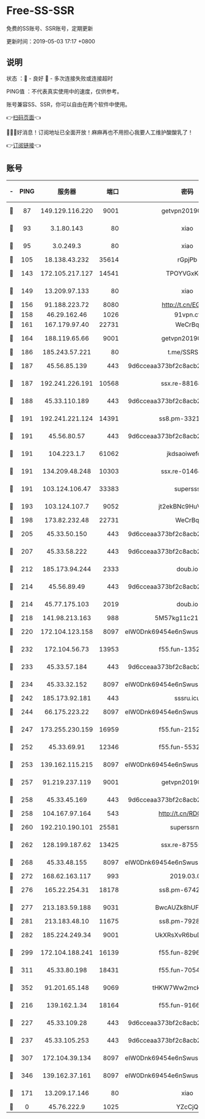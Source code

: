 # Free-SS-SSR

免费的SS账号、SSR账号，定期更新

更新时间：2019-05-03 17:17 +0800

## 说明

状态     ：🙂 - 良好 🙁 - 多次连接失败或连接超时

PING值   ：不代表真实使用中的速度，仅供参考。

账号兼容SS、SSR，你可以自由在两个软件中使用。

👉[扫码页面](https://liesauer.github.io/Free-SS-SSR/)👈

🎉🎉🎉好消息！订阅地址已全面开放！麻麻再也不用担心我要人工维护酸酸乳了！

👉[订阅链接](https://www.liesauer.net/yogurt/subscribe?ACCESS_TOKEN=DAYxR3mMaZAsaqUb)👈

## 账号

|-|PING|服务器|端口|密码|加密方式|区域|
|:----:|:----:|:-----:|-----:|:----:|:----:|:----:|
|🙂|87|149.129.116.220|9001|getvpn20190501|aes-256-cfb|CN|
|🙂|93|3.1.80.143|80|xiao|aes-128-ctr|SG|
|🙂|95|3.0.249.3|80|xiao|aes-128-ctr|SG|
|🙂|105|18.138.43.232|35614|rGpjPb|rc4-md5|SG|
|🙂|143|172.105.217.127|14541|TPOYVGxKglpi|aes-256-cfb|JP|
|🙂|149|13.209.97.133|80|xiao|aes-128-ctr|KR|
|🙂|156|91.188.223.72|8080|http://t.cn/EGJIyrl|rc4-md5|RU|
|🙂|158|46.29.162.46|1026|91vpn.cf|rc4-md5|RU|
|🙂|161|167.179.97.40|22731|WeCrBq|rc4-md5|JP|
|🙂|164|188.119.65.66|9001|getvpn20190501|aes-256-cfb|RU|
|🙂|186|185.243.57.221|80|t.me/SSRSUB|rc4-md5|US|
|🙂|187|45.56.85.139|443|9d6cceaa373bf2c8acb22e60b6a58be6|aes-256-cfb|US|
|🙂|187|192.241.226.191|10568|ssx.re-88168710|aes-256-cfb|US|
|🙂|188|45.33.110.189|443|9d6cceaa373bf2c8acb22e60b6a58be6|aes-256-cfb|US|
|🙂|191|192.241.221.124|14391|ss8.pm-33212458|aes-256-cfb|US|
|🙂|191|45.56.80.57|443|9d6cceaa373bf2c8acb22e60b6a58be6|aes-256-cfb|US|
|🙂|191|104.223.1.7|61062|jkdsaoiwefdsa|aes-256-cfb|US|
|🙂|191|134.209.48.248|10303|ssx.re-01464022|aes-256-cfb|US|
|🙂|191|103.124.106.47|33383|supersss|aes-256-cfb|US|
|🙂|193|103.124.107.7|9052|jt2ekBNc9HuVtm2a|aes-256-cfb|US|
|🙂|198|173.82.232.48|22731|WeCrBq|rc4-md5|US|
|🙂|205|45.33.50.150|443|9d6cceaa373bf2c8acb22e60b6a58be6|aes-256-cfb|US|
|🙂|207|45.33.58.222|443|9d6cceaa373bf2c8acb22e60b6a58be6|aes-256-cfb|US|
|🙂|212|185.173.94.244|2333|doub.io|aes-128-ctr|RU|
|🙂|214|45.56.89.49|443|9d6cceaa373bf2c8acb22e60b6a58be6|aes-256-cfb|US|
|🙂|214|45.77.175.103|2019|doub.io|aes-128-ctr|SG|
|🙂|218|141.98.213.163|988|5M57kg11c214qDmK|chacha20|KR|
|🙂|220|172.104.123.158|8097|eIW0Dnk69454e6nSwuspv9DmS201tQ0D|aes-256-cfb|JP|
|🙂|232|172.104.56.73|13953|f55.fun-13520707|aes-256-cfb|SG|
|🙂|233|45.33.57.184|443|9d6cceaa373bf2c8acb22e60b6a58be6|aes-256-cfb|US|
|🙂|234|45.33.32.152|8097|eIW0Dnk69454e6nSwuspv9DmS201tQ0D|aes-256-cfb|US|
|🙂|242|185.173.92.181|443|sssru.icu|rc4-md5|RU|
|🙂|244|66.175.223.22|8097|eIW0Dnk69454e6nSwuspv9DmS201tQ0D|aes-256-cfb|US|
|🙂|247|173.255.230.159|16959|f55.fun-21522994|aes-256-cfb|US|
|🙂|252|45.33.69.91|12346|f55.fun-55327994|aes-256-cfb|US|
|🙂|253|139.162.115.215|8097|eIW0Dnk69454e6nSwuspv9DmS201tQ0D|aes-256-cfb|JP|
|🙂|257|91.219.237.119|9001|getvpn20190501|aes-256-cfb|HU|
|🙂|258|45.33.45.169|443|9d6cceaa373bf2c8acb22e60b6a58be6|aes-256-cfb|US|
|🙂|258|104.167.97.164|543|http://t.cn/RD0D7sx|rc4-md5|CA|
|🙂|260|192.210.190.101|25581|superssrnet|aes-256-cfb|US|
|🙂|262|128.199.187.62|13425|ssx.re-87555745|aes-256-cfb|SG|
|🙂|268|45.33.48.155|8097|eIW0Dnk69454e6nSwuspv9DmS201tQ0D|aes-256-cfb|US|
|🙂|272|168.62.163.117|993|2019.03.07|rc4-md5|US|
|🙂|276|165.22.254.31|18178|ss8.pm-67429858|aes-256-cfb|SG|
|🙂|277|213.183.59.188|9031|BwcAUZk8hUFAkDGN|aes-256-cfb|NL|
|🙂|281|213.183.48.10|11675|ss8.pm-79284159|rc4-md5|RU|
|🙂|282|185.224.249.34|9001|UkXRsXvR6buDMG2Y|aes-256-cfb|RU|
|🙂|299|172.104.188.241|16139|f55.fun-82962065|aes-256-cfb|SG|
|🙂|311|45.33.80.198|18431|f55.fun-70543962|aes-256-cfb|US|
|🙂|352|91.201.65.148|9069|tHKW7Ww2mck9CHQG|aes-256-cfb|IT|
|🙂|216|139.162.1.34|18164|f55.fun-91663661|aes-256-cfb|SG|
|🙂|227|45.33.109.28|443|9d6cceaa373bf2c8acb22e60b6a58be6|aes-256-cfb|US|
|🙂|237|45.33.105.253|443|9d6cceaa373bf2c8acb22e60b6a58be6|aes-256-cfb|US|
|🙂|307|172.104.39.134|8097|eIW0Dnk69454e6nSwuspv9DmS201tQ0D|aes-256-cfb|SG|
|🙂|346|139.162.37.161|8097|eIW0Dnk69454e6nSwuspv9DmS201tQ0D|aes-256-cfb|SG|
|🙁|171|13.209.17.146|80|xiao|aes-128-ctr|KR|
|🙁|0|45.76.222.9|1025|YZcCjQ|rc4-md5|JP|
